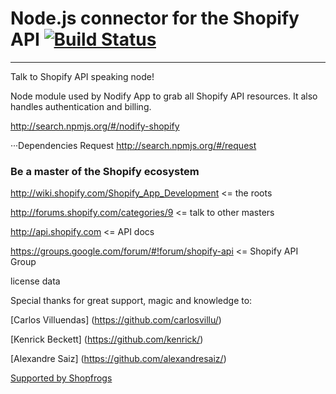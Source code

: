 # Node.js connector for the Shopify API [![Build Status](https://secure.travis-ci.org/Shopfrogs/Nodify.png?branch=master)](http://travis-ci.org/Shopfrogs/Nodify)
***
Talk to Shopify API speaking node!

Node module used by Nodify App to grab all Shopify API resources. It also handles authentication and billing.

http://search.npmjs.org/#/nodify-shopify

···Dependencies
Request
http://search.npmjs.org/#/request

### Be a master of the Shopify ecosystem

http://wiki.shopify.com/Shopify_App_Development <= the roots

http://forums.shopify.com/categories/9 <= talk to other masters

http://api.shopify.com <= API docs

https://groups.google.com/forum/#!forum/shopify-api <= Shopify API Group

license data

Special thanks for great support, magic and knowledge to:

[Carlos Villuendas] (https://github.com/carlosvillu/)

[Kenrick Beckett] (https://github.com/kenrick/)

[Alexandre Saiz] (https://github.com/alexandresaiz/)

[Supported by Shopfrogs](http://www.shopfrogs.com/shopify/)
